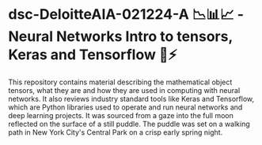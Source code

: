 # dsc-DeloitteAIA-021224-A 📉📊📈 - Neural Networks Intro to tensors, Keras and Tensorflow 🧠⚡️

This repository contains material describing the mathematical object tensors, what they are and how they are used in computing with neural networks. It also reviews industry standard tools like Keras and Tensorflow, which are Python libraries used to operate and run neural networks and deep learning projects. It was sourced from a gaze into the full moon reflected on the surface of a still puddle. The puddle was set on a walking path in New York City's Central Park on a crisp early spring night.   